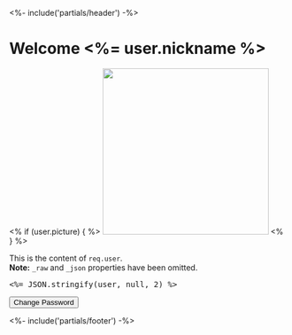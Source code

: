 <%- include('partials/header') -%>

<h1 class="text-4xl mb-4">Welcome <%= user.nickname %></h1>

<% if (user.picture) { %>
  <img class="block py-3" src="<%= user.picture %>" width="300">
<% } %>

<p class="py-3">
  This is the content of <code class="bg-gray-200">req.user</code>.<br>
  <strong>Note:</strong> <code class="bg-gray-200">_raw</code> and <code class="bg-gray-200">_json</code> properties have been omitted.
</p>

<pre class="block bg-gray-300 p-4 text-sm overflow-scroll"><%= JSON.stringify(user, null, 2) %></pre>

<div class="py-4">
  <button id="changePasswordBtn" class="px-4 py-2 bg-blue-500 text-white rounded hover:bg-blue-700">
    Change Password
  </button>
</div>
<script src="https://cdn.auth0.com/js/auth0/9.11/auth0.min.js"> </script>

<script>
  document.getElementById('changePasswordBtn').addEventListener('click', async (req,res) => {
    const { email } = req.body;

    var webAuth = new auth0.WebAuth({
    domain:       'marina-v2.eu.auth0.com',
    clientID:     'xhk3OuCdT8QeTHnpqZlwtfpR4QcbmEdr'
  });
  
  webAuth.changePassword({
    connection: 'Username-Password-Authentication',
    email:   email,
   // organization: 'ORGANIZATION_ID'
  }, function (err, resp) {
    if(err){
      console.log(err.message);
    }else{
      console.log(resp);
    }
  });
  });

</script>

<%- include('partials/footer') -%>
